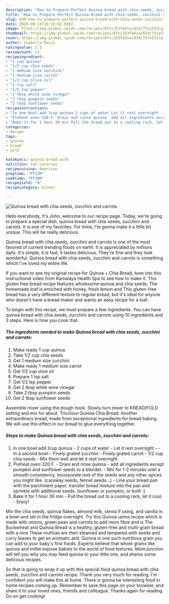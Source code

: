 ```yaml
---
description: "How to Prepare Perfect Quinoa bread with chia seeds, zucchini and carrots"
title: "How to Prepare Perfect Quinoa bread with chia seeds, zucchini and carrots"
slug: 640-how-to-prepare-perfect-quinoa-bread-with-chia-seeds-zucchini-and-carrots
date: 2020-08-24T10:33:02.696Z
image: https://img-global.cpcdn.com/recipes/6fcc353f441ac819/751x532cq70/quinoa-bread-with-chia-seeds-zucchini-and-carrots-recipe-main-photo.jpg
thumbnail: https://img-global.cpcdn.com/recipes/6fcc353f441ac819/751x532cq70/quinoa-bread-with-chia-seeds-zucchini-and-carrots-recipe-main-photo.jpg
cover: https://img-global.cpcdn.com/recipes/6fcc353f441ac819/751x532cq70/quinoa-bread-with-chia-seeds-zucchini-and-carrots-recipe-main-photo.jpg
author: Isabella Davis
ratingvalue: 3.3
reviewcount: 11
recipeingredient:
- "1 cup quinoa"
- "1/2 cup chia seeds"
- "1 medium size zucchini"
- "1 medium size carrot"
- "1/2 cup olive oil"
- "1 tsp salt"
- "1/2 tsp pepper"
- "2 tbsp white wine vinegar"
- "2 tbsp pumpkin seeds"
- "2 tbsp sunflower seeds"
recipeinstructions:
- "In one bowl add 1cup quinoa 2 cups of water Let it rest overnight  In a second bowl Finely grated zucchini Finely grated carrot 1/2 cup chia seeds Mix them well and let it rest overnight"
- "Preheat oven 320 F. Drain and rinse quinoa  add all ingredients except pumpkin and sunflower seeds to a blender.  Mix for 1-2 minutes until a smooth consistency. Incorporate rest of the seeds and any other spices you might like. (caraway seeds, fennel seeds...) Line your bread pan with the parchment paper, transfer bread mixture into the pan and sprinkle with additional seeds. (sunflower or pumpkin, or both :)"
- "Bake it for 1 hour 39 min Pull the bread out to a cooling rack, let it cool. Enjoy!"
categories:
- Recipe
tags:
- quinoa
- bread
- with

katakunci: quinoa bread with 
nutrition: 142 calories
recipecuisine: American
preptime: "PT12M"
cooktime: "PT38M"
recipeyield: "4"
recipecategory: Dinner

---
```



![Quinoa bread with chia seeds, zucchini and carrots](https://img-global.cpcdn.com/recipes/6fcc353f441ac819/751x532cq70/quinoa-bread-with-chia-seeds-zucchini-and-carrots-recipe-main-photo.jpg)

Hello everybody, it's John, welcome to our recipe page. Today, we're going to prepare a special dish, quinoa bread with chia seeds, zucchini and carrots. It is one of my favorites. For mine, I'm gonna make it a little bit unique. This will be really delicious.

Quinoa bread with chia seeds, zucchini and carrots is one of the most favored of current trending foods on earth. It is appreciated by millions daily. It's simple, it is fast, it tastes delicious. They're fine and they look wonderful. Quinoa bread with chia seeds, zucchini and carrots is something which I've loved my entire life.

If you want to see my original recipe for Quinoa + Chia Bread, tune into this instructional video from Kamalaya Health Spa to see how to make it. This gluten free bread recipe features wholesome quinoa and chia seeds. The homemade loaf is enriched with honey, fresh lemon and This gluten-free bread has a very different texture to regular bread, but it&#39;s ideal for anyone who doesn&#39;t have a bread maker and wants an easy recipe for a loaf.


To begin with this recipe, we must prepare a few ingredients. You can have quinoa bread with chia seeds, zucchini and carrots using 10 ingredients and 3 steps. Here is how you cook that.

<!--inarticleads1-->

##### The ingredients needed to make Quinoa bread with chia seeds, zucchini and carrots:

1. Make ready 1 cup quinoa
1. Take 1/2 cup chia seeds
1. Get 1 medium size zucchini
1. Make ready 1 medium size carrot
1. Get 1/2 cup olive oil
1. Prepare 1 tsp salt
1. Get 1/2 tsp pepper
1. Get 2 tbsp white wine vinegar
1. Take 2 tbsp pumpkin seeds
1. Get 2 tbsp sunflower seeds


Assemble mixer using the dough hook. Slowly turn mixer to KNEAD/FOLD setting and mix for about. Tricolour Quinoa Chia Bread: Another extraordinary bread, made from exceptional ingredients for bread baking. We will use this effect in our bread to glue everything together. 

<!--inarticleads2-->

##### Steps to make Quinoa bread with chia seeds, zucchini and carrots:

1. In one bowl add 1cup quinoa - 2 cups of water - Let it rest overnight -  - In a second bowl - Finely grated zucchini - Finely grated carrot - 1/2 cup chia seeds - Mix them well and let it rest overnight
1. Preheat oven 320 F. - Drain and rinse quinoa  - add all ingredients except pumpkin and sunflower seeds to a blender.  - Mix for 1-2 minutes until a smooth consistency. Incorporate rest of the seeds and any other spices you might like. (caraway seeds, fennel seeds...) - Line your bread pan with the parchment paper, transfer bread mixture into the pan and sprinkle with additional seeds. (sunflower or pumpkin, or both :)
1. Bake it for 1 hour 39 min - Pull the bread out to a cooling rack, let it cool. - Enjoy!


Mix the chia seeds, quinoa flakes, almond milk, stevia if using, and vanilla in a bowl and set in the fridge overnight. Try this Quinoa upma recipe which is made with onions, green peas and carrots to add more fibre and is The Buckwheat and Quinoa Bread is a healthy, gluten-free and multi-grain bread with a nice These muthias are then steamed and tempered with seeds and curry leaves to get an aromatic and. Quinoa is one such nutritious grain you can add to your baby&#39;s first foods. Experts believe that whole grains like quinoa and millet expose babies to the world of food textures. MomJunction will tell you why you may feed quinoa to your little one, and shares some delicious recipes. 

So that is going to wrap it up with this special food quinoa bread with chia seeds, zucchini and carrots recipe. Thank you very much for reading. I'm confident you will make this at home. There is gonna be interesting food in home recipes coming up. Remember to save this page on your browser, and share it to your loved ones, friends and colleague. Thanks again for reading. Go on get cooking!
